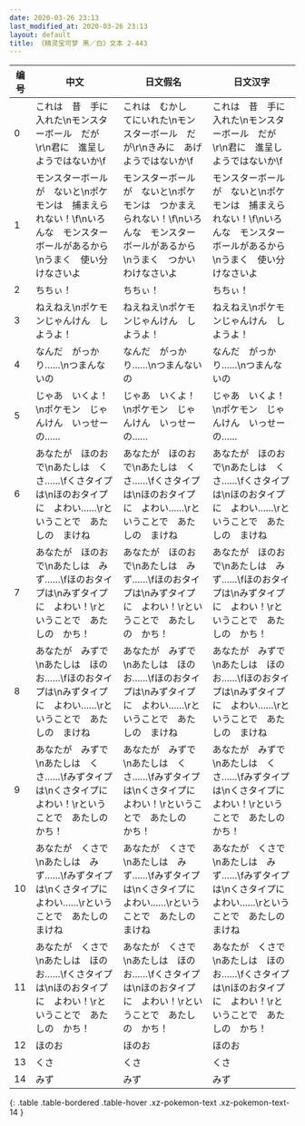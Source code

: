 ```yaml
---
date: 2020-03-26 23:13
last_modified_at: 2020-03-26 23:13
layout: default
title: 《精灵宝可梦 黑／白》文本 2-443
---
```

| 编号 | 中文 | 日文假名 | 日文汉字 |
| ---- | ---- | ---- | --- |
| 0 | これは　昔　手に入れた\nモンスターボール　だが\r\n君に　進呈しようではないか\f | これは　むかし　てにいれた\nモンスターボール　だが\r\nきみに　あげようではないか\f | これは　昔　手に入れた\nモンスターボール　だが\r\n君に　進呈しようではないか\f |
| 1 | モンスターボールが　ないと\nポケモンは　捕まえられない！\f\nいろんな　モンスターボールがあるから\nうまく　使い分けなさいよ | モンスターボールが　ないと\nポケモンは　つかまえられない！\f\nいろんな　モンスターボールがあるから\nうまく　つかいわけなさいよ | モンスターボールが　ないと\nポケモンは　捕まえられない！\f\nいろんな　モンスターボールがあるから\nうまく　使い分けなさいよ |
| 2 | ちちぃ！ | ちちぃ！ | ちちぃ！ |
| 3 | ねえねえ\nポケモンじゃんけん　しようよ！ | ねえねえ\nポケモンじゃんけん　しようよ！ | ねえねえ\nポケモンじゃんけん　しようよ！ |
| 4 | なんだ　がっかり……\nつまんないの | なんだ　がっかり……\nつまんないの | なんだ　がっかり……\nつまんないの |
| 5 | じゃあ　いくよ！\nポケモン　じゃんけん　いっせーの…… | じゃあ　いくよ！\nポケモン　じゃんけん　いっせーの…… | じゃあ　いくよ！\nポケモン　じゃんけん　いっせーの…… |
| 6 | あなたが　ほのおで\nあたしは　くさ……\fくさタイプは\nほのおタイプに　よわい……\rということで　あたしの　まけね | あなたが　ほのおで\nあたしは　くさ……\fくさタイプは\nほのおタイプに　よわい……\rということで　あたしの　まけね | あなたが　ほのおで\nあたしは　くさ……\fくさタイプは\nほのおタイプに　よわい……\rということで　あたしの　まけね |
| 7 | あなたが　ほのおで\nあたしは　みず……\fほのおタイプは\nみずタイプに　よわい！\rということで　あたしの　かち！ | あなたが　ほのおで\nあたしは　みず……\fほのおタイプは\nみずタイプに　よわい！\rということで　あたしの　かち！ | あなたが　ほのおで\nあたしは　みず……\fほのおタイプは\nみずタイプに　よわい！\rということで　あたしの　かち！ |
| 8 | あなたが　みずで\nあたしは　ほのお……\fほのおタイプは\nみずタイプに　よわい……\rということで　あたしの　まけね | あなたが　みずで\nあたしは　ほのお……\fほのおタイプは\nみずタイプに　よわい……\rということで　あたしの　まけね | あなたが　みずで\nあたしは　ほのお……\fほのおタイプは\nみずタイプに　よわい……\rということで　あたしの　まけね |
| 9 | あなたが　みずで\nあたしは　くさ……\fみずタイプは\nくさタイプに　よわい！\rということで　あたしの　かち！ | あなたが　みずで\nあたしは　くさ……\fみずタイプは\nくさタイプに　よわい！\rということで　あたしの　かち！ | あなたが　みずで\nあたしは　くさ……\fみずタイプは\nくさタイプに　よわい！\rということで　あたしの　かち！ |
| 10 | あなたが　くさで\nあたしは　みず……\fみずタイプは\nくさタイプに　よわい……\rということで　あたしの　まけね | あなたが　くさで\nあたしは　みず……\fみずタイプは\nくさタイプに　よわい……\rということで　あたしの　まけね | あなたが　くさで\nあたしは　みず……\fみずタイプは\nくさタイプに　よわい……\rということで　あたしの　まけね |
| 11 | あなたが　くさで\nあたしは　ほのお……\fくさタイプは\nほのおタイプに　よわい！\rということで　あたしの　かち！ | あなたが　くさで\nあたしは　ほのお……\fくさタイプは\nほのおタイプに　よわい！\rということで　あたしの　かち！ | あなたが　くさで\nあたしは　ほのお……\fくさタイプは\nほのおタイプに　よわい！\rということで　あたしの　かち！ |
| 12 | ほのお | ほのお | ほのお |
| 13 | くさ | くさ | くさ |
| 14 | みず | みず | みず |
{: .table .table-bordered .table-hover .xz-pokemon-text .xz-pokemon-text-14 }